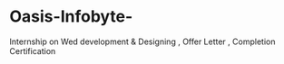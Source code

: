 # Oasis-Infobyte-
Internship on Wed development &amp; Designing , Offer Letter , Completion Certification
